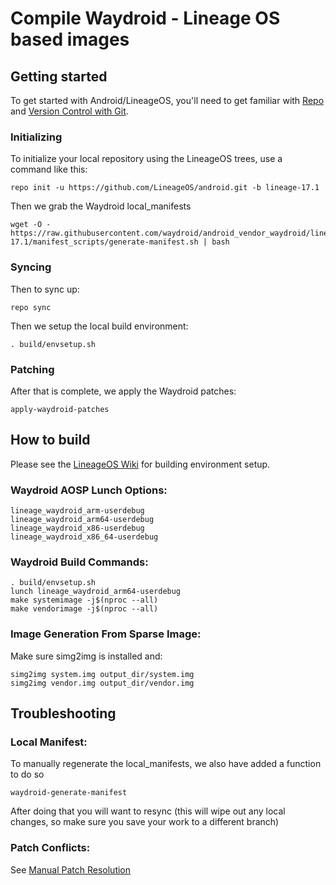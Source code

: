 # Compile Waydroid - Lineage OS based images

## Getting started

To get started with Android/LineageOS, you'll need to get familiar with [Repo](https://source.android.com/source/using-repo.html) and [Version Control with Git](https://source.android.com/source/version-control.html).

### Initializing

To initialize your local repository using the LineageOS trees, use a command like this:

```text
repo init -u https://github.com/LineageOS/android.git -b lineage-17.1
```

Then we grab the Waydroid local\_manifests

```text
wget -O - https://raw.githubusercontent.com/waydroid/android_vendor_waydroid/lineage-17.1/manifest_scripts/generate-manifest.sh | bash
```

### Syncing

Then to sync up:

```text
repo sync
```

Then we setup the local build environment:

```text
. build/envsetup.sh
```

### Patching

After that is complete, we apply the Waydroid patches:

```text
apply-waydroid-patches
```

## How to build

Please see the [LineageOS Wiki](https://wiki.lineageos.org/) for building environment setup.

### Waydroid AOSP Lunch Options:

```text
lineage_waydroid_arm-userdebug
lineage_waydroid_arm64-userdebug
lineage_waydroid_x86-userdebug
lineage_waydroid_x86_64-userdebug
```

### Waydroid Build Commands:

```text
. build/envsetup.sh
lunch lineage_waydroid_arm64-userdebug
make systemimage -j$(nproc --all)
make vendorimage -j$(nproc --all)
```
### Image Generation From Sparse Image:

Make sure simg2img is installed and:

```text
simg2img system.img output_dir/system.img
simg2img vendor.img output_dir/vendor.img
```
## Troubleshooting

### Local Manifest:

To manually regenerate the local\_manifests, we also have added a function to do so

```text
waydroid-generate-manifest
```

After doing that you will want to resync \(this will wipe out any local changes, so make sure you save your work to a different branch\)

### Patch Conflicts:

See [Manual Patch Resolution](manual-patch-resolution.md)

